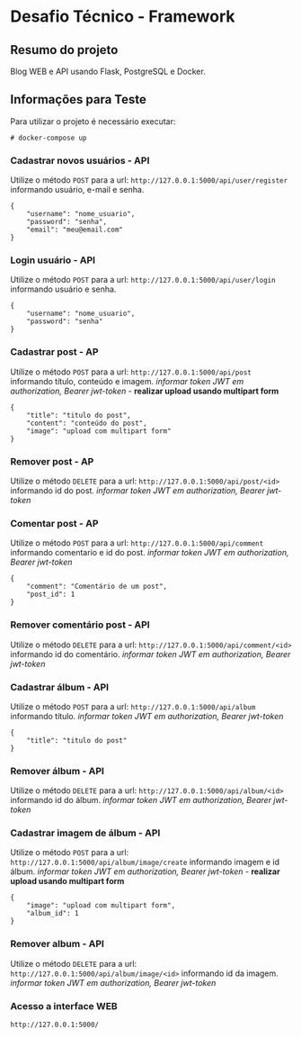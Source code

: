 # Desafio Técnico - Framework

## Resumo do projeto

Blog WEB e API usando Flask, PostgreSQL e Docker.


## Informações para Teste

Para utilizar o projeto é necessário executar:

```
# docker-compose up
```



### Cadastrar novos usuários - API
Utilize o método `POST` para a url: `http://127.0.0.1:5000/api/user/register` informando usuário, e-mail e senha.
```
{
	"username": "nome_usuario",
	"password": "senha",
	"email": "meu@email.com"
}
```


### Login usuário - API
Utilize o método `POST` para a url: `http://127.0.0.1:5000/api/user/login` informando usuário e senha.
```
{
	"username": "nome_usuario",
	"password": "senha"
}
```

### Cadastrar post - AP
Utilize o método `POST` para a url: `http://127.0.0.1:5000/api/post` informando título, conteúdo e imagem.
*informar token JWT em authorization, Bearer jwt-token* - **realizar upload usando multipart form**
```
{
	"title": "titulo do post",
	"content": "conteúdo do post",
	"image": "upload com multipart form"
}
```

### Remover post - AP
Utilize o método `DELETE` para a url: `http://127.0.0.1:5000/api/post/<id>` informando id do post.
*informar token JWT em authorization, Bearer jwt-token*

### Comentar post - AP
Utilize o método `POST` para a url: `http://127.0.0.1:5000/api/comment` informando comentario e id do post.
*informar token JWT em authorization, Bearer jwt-token*
```
{
	"comment": "Comentário de um post",
	"post_id": 1
}
```

### Remover comentário post - API
Utilize o método `DELETE` para a url: `http://127.0.0.1:5000/api/comment/<id>` informando id do comentário.
*informar token JWT em authorization, Bearer jwt-token*

### Cadastrar álbum - API
Utilize o método `POST` para a url: `http://127.0.0.1:5000/api/album` informando título.
*informar token JWT em authorization, Bearer jwt-token*
```
{
	"title": "titulo do post"
}
```

### Remover álbum - API
Utilize o método `DELETE` para a url: `http://127.0.0.1:5000/api/album/<id>` informando id do álbum.
*informar token JWT em authorization, Bearer jwt-token*

### Cadastrar imagem de álbum - API
Utilize o método `POST` para a url: `http://127.0.0.1:5000/api/album/image/create` informando imagem e id álbum.
*informar token JWT em authorization, Bearer jwt-token* - **realizar upload usando multipart form**
```
{
	"image": "upload com multipart form",
	"album_id": 1
}
```

### Remover album - API
Utilize o método `DELETE` para a url: `http://127.0.0.1:5000/api/album/image/<id>` informando id da imagem.
*informar token JWT em authorization, _Bearer jwt-token_*

### Acesso a interface WEB
`http://127.0.0.1:5000/`